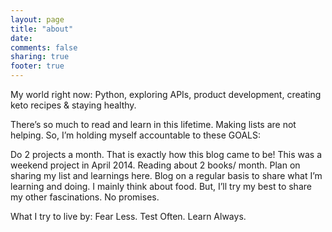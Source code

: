 ```yaml
---
layout: page
title: "about"
date: 
comments: false
sharing: true
footer: true
---
```


My world right now: Python, exploring APIs, product development, creating keto recipes & staying healthy. 

There’s so much to read and learn in this lifetime. Making lists are not helping. So, I’m holding myself accountable to these GOALS:

Do 2 projects a month. That is exactly how this blog came to be! This was a weekend project in April 2014.
Reading about 2 books/ month. Plan on sharing my list and learnings here.
Blog on a regular basis to share what I’m learning and doing.
I mainly think about food. But, I’ll try my best to share my other fascinations. No promises.

What I try to live by: Fear Less. Test Often. Learn Always.